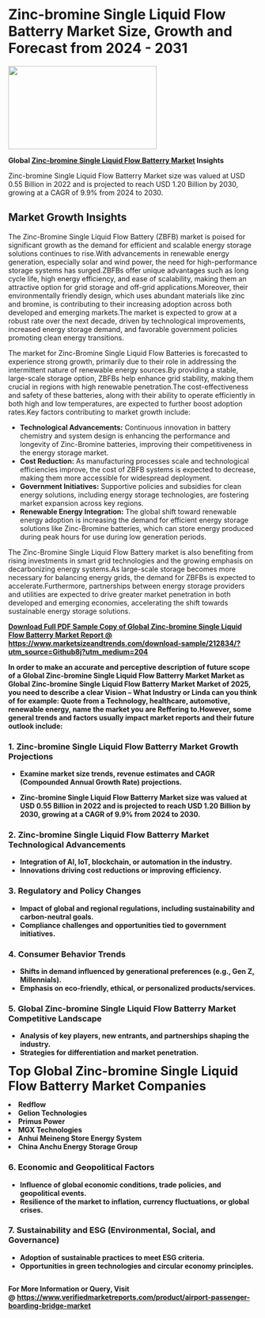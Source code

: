 <H1>Zinc-bromine Single Liquid Flow Batterry Market Size, Growth and Forecast from 2024 - 2031</H1><img class="aligncenter size-medium wp-image-584254" src="https://thirdeyenews.in/wp-content/uploads/2024/09/Global-Market-Research-300x168.jpeg" alt="" width="300" height="168" /><p><strong>Global&nbsp;<a href="https://www.marketsizeandtrends.com/download-sample/212834/?utm_source=Github8j?utm_medium=204">Zinc-bromine Single Liquid Flow Batterry Market</a> Insights</strong></p><p>Zinc-bromine Single Liquid Flow Batterry Market size was valued at USD 0.55 Billion in 2022 and is projected to reach USD 1.20 Billion by 2030, growing at a CAGR of 9.9% from 2024 to 2030.</p><p><h2>Market Growth Insights</h2> <p>The Zinc-Bromine Single Liquid Flow Battery (ZBFB) market is poised for significant growth as the demand for efficient and scalable energy storage solutions continues to rise.With advancements in renewable energy generation, especially solar and wind power, the need for high-performance storage systems has surged.ZBFBs offer unique advantages such as long cycle life, high energy efficiency, and ease of scalability, making them an attractive option for grid storage and off-grid applications.Moreover, their environmentally friendly design, which uses abundant materials like zinc and bromine, is contributing to their increasing adoption across both developed and emerging markets.The market is expected to grow at a robust rate over the next decade, driven by technological improvements, increased energy storage demand, and favorable government policies promoting clean energy transitions.</p> <p><strong><a href="#"></a></strong></p> <p>The market for Zinc-Bromine Single Liquid Flow Batteries is forecasted to experience strong growth, primarily due to their role in addressing the intermittent nature of renewable energy sources.By providing a stable, large-scale storage option, ZBFBs help enhance grid stability, making them crucial in regions with high renewable penetration.The cost-effectiveness and safety of these batteries, along with their ability to operate efficiently in both high and low temperatures, are expected to further boost adoption rates.Key factors contributing to market growth include:</p> <ul> <li><strong>Technological Advancements:</strong> Continuous innovation in battery chemistry and system design is enhancing the performance and longevity of Zinc-Bromine batteries, improving their competitiveness in the energy storage market.</li> <li><strong>Cost Reduction:</strong> As manufacturing processes scale and technological efficiencies improve, the cost of ZBFB systems is expected to decrease, making them more accessible for widespread deployment.</li> <li><strong>Government Initiatives:</strong> Supportive policies and subsidies for clean energy solutions, including energy storage technologies, are fostering market expansion across key regions.</li> <li><strong>Renewable Energy Integration:</strong> The global shift toward renewable energy adoption is increasing the demand for efficient energy storage solutions like Zinc-Bromine batteries, which can store energy produced during peak hours for use during low generation periods.</li> </ul> <p>The Zinc-Bromine Single Liquid Flow Battery market is also benefiting from rising investments in smart grid technologies and the growing emphasis on decarbonizing energy systems.As large-scale storage becomes more necessary for balancing energy grids, the demand for ZBFBs is expected to accelerate.Furthermore, partnerships between energy storage providers and utilities are expected to drive greater market penetration in both developed and emerging economies, accelerating the shift towards sustainable energy storage solutions.</p> <p><strong><a href="#"></p><p><span class=""><strong>Download Full PDF Sample Copy of Global Zinc-bromine Single Liquid Flow Batterry Market Report</strong> @ <a href="https://www.marketsizeandtrends.com/download-sample/212834/?utm_source=Github8j?utm_medium=204" target="_blank">https://www.marketsizeandtrends.com/download-sample/212834/?utm_source=Github8j?utm_medium=204</a></span></p><p>In order to make an accurate and perceptive description of future scope of a Global&nbsp;Zinc-bromine Single Liquid Flow Batterry Market Market as Global&nbsp;Zinc-bromine Single Liquid Flow Batterry Market Market of 2025, you need to describe a clear Vision &ndash; What Industry or Linda can you think of for example: Quote from a Technology, healthcare, automotive, renewable energy, name the market you are Reffering to.However, some general trends and factors usually impact market reports and their future outlook include:</p><h3>1.&nbsp;<strong>Zinc-bromine Single Liquid Flow Batterry Market Growth Projections</strong></h3><ul><li>Examine market size trends, revenue estimates and CAGR (Compounded Annual Growth Rate) projections.</li><li><p>Zinc-bromine Single Liquid Flow Batterry Market size was valued at USD 0.55 Billion in 2022 and is projected to reach USD 1.20 Billion by 2030, growing at a CAGR of 9.9% from 2024 to 2030.</p></li></ul><h3>2.&nbsp;<strong>Zinc-bromine Single Liquid Flow Batterry Market Technological Advancements</strong></h3><ul><li>Integration of AI, IoT, blockchain, or automation in the industry.</li><li>Innovations driving cost reductions or improving efficiency.</li></ul><h3>3.&nbsp;<strong>Regulatory and Policy Changes</strong></h3><ul><li>Impact of global and regional regulations, including sustainability and carbon-neutral goals.</li><li>Compliance challenges and opportunities tied to government initiatives.</li></ul><h3>4.&nbsp;<strong>Consumer Behavior Trends</strong></h3><ul><li>Shifts in demand influenced by generational preferences (e.g., Gen Z, Millennials).</li><li>Emphasis on eco-friendly, ethical, or personalized products/services.</li></ul><h3>5.&nbsp;<strong>Global Zinc-bromine Single Liquid Flow Batterry Market Competitive Landscape</strong></h3><ul><li>Analysis of key players, new entrants, and partnerships shaping the industry.</li><li>Strategies for differentiation and market penetration.</li></ul><p data-pm-slice="1 1 []"><span style="color: inherit; font-family: inherit; font-size: 25px;">Top Global Zinc-bromine Single Liquid Flow Batterry Market Companies</span></p><div class="" data-test-id=""><p><li>Redflow</li><li> Gelion Technologies</li><li> Primus Power</li><li> MGX Technologies</li><li> Anhui Meineng Store Energy System</li><li> China Anchu Energy Storage Group</li></p></div><h3>6.&nbsp;<strong>Economic and Geopolitical Factors</strong></h3><ul><li>Influence of global economic conditions, trade policies, and geopolitical events.</li><li>Resilience of the market to inflation, currency fluctuations, or global crises.</li></ul><h3>7.&nbsp;<strong>Sustainability and ESG (Environmental, Social, and Governance)</strong></h3><ul><li>Adoption of sustainable practices to meet ESG criteria.</li><li>Opportunities in green technologies and circular economy principles.</li></ul><h2><strong style="font-size: 14px;">For More Information or Query, Visit @&nbsp;</strong><a style="background-color: #ffffff; font-size: 14px;" href="https://www.marketsizeandtrends.com/report/zinc-bromine-single-liquid-flow-batterry-market/" target="_blank">https://www.verifiedmarketreports.com/product/airport-passenger-boarding-bridge-market</a></h2>